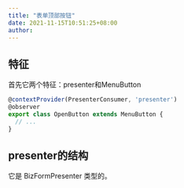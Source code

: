 ```yaml
---
title: "表单顶部按钮"
date: 2021-11-15T10:51:25+08:00
author: 
---
```


## 特征
首先它两个特征：presenter和MenuButton
```ts
@contextProvider(PresenterConsumer, 'presenter')
@observer
export class OpenButton extends MenuButton {
  // ...
}
```

## presenter的结构
它是 BizFormPresenter 类型的。